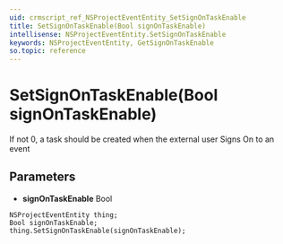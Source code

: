 ```yaml
---
uid: crmscript_ref_NSProjectEventEntity_SetSignOnTaskEnable
title: SetSignOnTaskEnable(Bool signOnTaskEnable)
intellisense: NSProjectEventEntity.SetSignOnTaskEnable
keywords: NSProjectEventEntity, GetSignOnTaskEnable
so.topic: reference
---
```


# SetSignOnTaskEnable(Bool signOnTaskEnable)

If not 0, a task should be created when the external user Signs On to an event

## Parameters

* **signOnTaskEnable** Bool

```crmscript
NSProjectEventEntity thing;
Bool signOnTaskEnable;
thing.SetSignOnTaskEnable(signOnTaskEnable);
```

